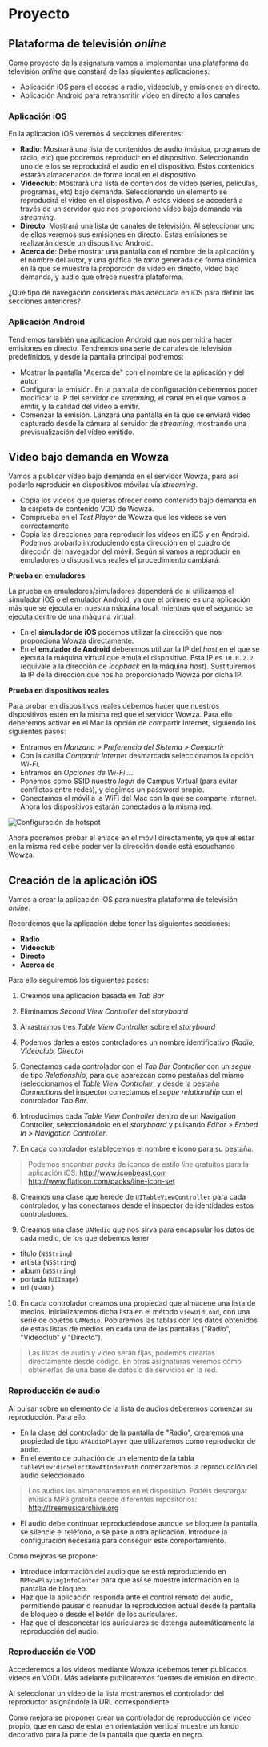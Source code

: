 # Proyecto

## Plataforma de televisión _online_

Como proyecto de la asignatura vamos a implementar una plataforma de televisión _online_ que constará de las siguientes aplicaciones:

* Aplicación iOS para el acceso a radio, videoclub, y emisiones en directo.
* Aplicación Android para retransmitir vídeo en directo a los canales

### Aplicación iOS

En la aplicación iOS veremos 4 secciones diferentes:

* **Radio**: Mostrará una lista de contenidos de audio (música, programas de radio, etc) que podremos reproducir en el dispositivo. Seleccionando uno de ellos se reproducirá el audio en el dispositivo. Estos contenidos estarán almacenados de forma local en el dispositivo.
* **Videoclub**: Mostrará una lista de contenidos de vídeo (series, películas, programas, etc) bajo demanda. Seleccionando un elemento se reproducirá el vídeo en el dispositivo. A estos vídeos se accederá a través de un servidor que nos proporcione vídeo bajo demando vía _streaming_.
* **Directo**: Mostrará una lista de canales de televisión. Al seleccionar uno de ellos veremos sus emisiones en directo. Estas emisiones se realizarán desde un dispositivo Android.
* **Acerca de**: Debe mostrar una pantalla con el nombre de la aplicación y el nombre del autor, y una gráfica de _tarta_ generada de forma dinámica en la que se muestre la proporción de vídeo en directo, video bajo demanda, y audio que ofrece nuestra plataforma.

¿Qué tipo de navegación consideras más adecuada en iOS para definir las secciones anteriores?

### Aplicación Android

Tendremos también una aplicación Android que nos permitirá hacer emisiones en directo. Tendremos una serie de canales de televisión predefinidos, y desde la pantalla principal podremos:

* Mostrar la pantalla "Acerca de" con el nombre de la aplicación y del autor.
* Configurar la emisión. En la pantalla de configuración deberemos poder modificar la IP del servidor de _streaming_, el canal en el que vamos a emitir, y la calidad del vídeo a emitir.
* Comenzar la emisión. Lanzará una pantalla en la que se enviará vídeo capturado desde la cámara al servidor de _streaming_, mostrando una previsualización del vídeo emitido.


## Video bajo demanda en Wowza

Vamos a publicar vídeo bajo demanda en el servidor Wowza, para así poderlo reproducir en dispositivos móviles vía _streaming_.

* Copia los vídeos que quieras ofrecer como contenido bajo demanda en la carpeta de contenido VOD de Wowza.
* Comprueba en el _Test Player_ de Wowza que los vídeos se ven correctamente.
* Copia las direcciones para reproducir los vídeos en iOS y en Android. Podemos probarlo introduciendo esta dirección en el cuadro de dirección del navegador del móvil. Según si vamos a reproducir en emuladores o dispositivos reales el procedimiento cambiará.

**Prueba en emuladores**

La prueba en emuladores/simuladores dependerá de si utilizamos el simulador iOS o el emulador Android, ya que el primero es una aplicación más que se ejecuta en nuestra máquina local, mientras que el segundo se ejecuta dentro de una máquina virtual:

* En el **simulador de iOS** podemos utilizar la dirección que nos proporciona Wowza directamente.
* En el **emulador de Android** deberemos utilizar la IP del _host_ en el que se ejecuta la máquina virtual que emula el dispositivo. Esta IP es `10.0.2.2` (equivale a la dirección de _loopback_ en la máquina _host_). Sustituiremos la IP de la dirección que nos ha proporcionado Wowza por dicha IP.

**Prueba en dispositivos reales**

Para probar en dispositivos reales debemos hacer que nuestros dispositivos estén en la misma red que el servidor Wowza. Para ello deberemos activar en el Mac la opción de compartir Internet, siguiendo los siguientes pasos:

* Entramos en _Manzana > Preferencia del Sistema > Compartir_
* Con la casilla _Compartir Internet_ desmarcada seleccionamos la opción _Wi-Fi_.
* Entramos en _Opciones de Wi-Fi …_.
* Ponemos como SSID nuestro _login_ de Campus Virtual (para evitar conflictos entre redes), y elegimos un password propio.
* Conectamos el móvil a la WiFi del Mac con la que se comparte Internet. Ahora los dispositivos estarán conectados a la misma red.

![Configuración de hotspot](imagenes/streaming-01-hotspot.png)


Ahora podremos probar el enlace en el móvil directamente, ya que al estar en la misma red debe poder ver la dirección donde está escuchando Wowza.

## Creación de la aplicación iOS

Vamos a crear la aplicación iOS para nuestra plataforma de televisión _online_.

Recordemos que la aplicación debe tener las siguientes secciones:

* **Radio**
* **Videoclub**
* **Directo**
* **Acerca de**

Para ello seguiremos los siguientes pasos:

1. Creamos una aplicación basada en _Tab Bar_

2. Eliminamos _Second View Controller_ del _storyboard_

3. Arrastramos tres _Table View Controller_ sobre el _storyboard_

4. Podemos darles a estos controladores un nombre identificativo (_Radio, Videoclub, Directo_)

5. Conectamos cada controlador con el _Tab Bar Controller_ con un _segue_ de tipo _Relationship_, para que aparezcan como pestañas del mismo (seleccionamos el _Table View Controller_, y desde la pestaña _Connections_ del inspector conectamos el _segue relationship_ con el controlador _Tab Bar_.

6. Introducimos cada _Table View Controller_ dentro de un Navigation Controller, seleccionándolo en el _storyboard_ y pulsando _Editor > Embed In > Navigation Controller_.

7. En cada controlador establecemos el nombre e icono para su pestaña.
> Podemos encontrar _packs_ de iconos de estilo _line_ gratuitos para la aplicación iOS:
http://www.iconbeast.com
http://www.flaticon.com/packs/line-icon-set

8. Creamos una clase que herede de `UITableViewController` para cada controlador, y las conectamos desde el inspector de identidades estos controladores.

9. Creamos una clase `UAMedio` que nos sirva para encapsular los datos de cada medio, de los que debemos tener
 * título (`NSString`)
 * artista (`NSString`)
 * album (`NSString`)
 * portada (`UIImage`)
 * url (`NSURL`)

10. En cada controlador creamos una propiedad que almacene una lista de medios. Inicializaremos dicha lista en el método `viewDidLoad`, con una serie de objetos `UAMedio`. Poblaremos las tablas con los datos obtenidos de estas listas de medios en cada una de las pantallas ("Radio", "Videoclub" y "Directo").

> Las listas de audio y vídeo serán fijas, podemos crearlas directamente desde código. En otras asignaturas veremos cómo obtenerlas de una base de datos o de servicios en la red.


### Reproducción de audio

Al pulsar sobre un elemento de la lista de audios deberemos comenzar su reproducción. Para ello:

* En la clase del controlador de la pantalla de "Radio", crearemos una propiedad  de tipo `AVAudioPlayer` que utilizaremos como reproductor de audio.
* En el evento de pulsación de un elemento de la tabla `tableView:didSelectRowAtIndexPath` comenzaremos la reproducción del audio seleccionado.
> Los audios los almacenaremos en el dispositivo. Podéis descargar música MP3 gratuita desde diferentes repositorios:
http://freemusicarchive.org

* El audio debe continuar reproduciéndose aunque se bloquee la pantalla, se silencie el teléfono, o se pase a otra aplicación. Introduce la configuración necesaria para conseguir este comportamiento.


Como mejoras se propone:

* Introduce información del audio que se está reproduciendo en `MPNowPlayingInfoCenter` para que así se muestre información en la pantalla de bloqueo.
* Haz que la aplicación responda ante el control remoto del audio, permitiendo pausar o reanudar la reproducción actual desde la pantalla de bloqueo o desde el botón de los auriculares.
* Haz que el desconectar los auriculares se detenga automáticamente la reproducción del audio.


### Reproducción de VOD

Accederemos a los vídeos mediante Wowza (debemos tener publicados vídeos en VOD). Más adelante publicaremos fuentes de emisión en directo.

Al seleccionar un vídeo de la lista mostraremos el controlador del reproductor asignándole la URL correspondiente.

Como mejora se proponer crear un controlador de reproducción de vídeo propio, que en caso de estar en orientación vertical muestre un fondo decorativo para la parte de la pantalla que queda en negro.


